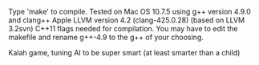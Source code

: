 Type 'make' to compile.  Tested on Mac OS 10.7.5 using g++ version 4.9.0
and clang++ Apple LLVM version 4.2 (clang-425.0.28) (based on LLVM 3.2svn)
C++11 flags needed for compilation.  You may have to edit the makefile and rename g++-4.9 to the g++ of your choosing.

Kalah game, tuning AI to be super smart (at least smarter than a child)
